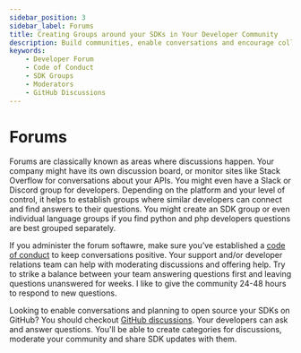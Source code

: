 ```yaml
---
sidebar_position: 3
sidebar_label: Forums
title: Creating Groups around your SDKs in Your Developer Community
description: Build communities, enable conversations and encourage collaboration by establishing developer forums. Moderators can help keep discussions productive and SDK groups can be created to support individual languages. Take advantage of platforms like GitHub Discussions for open source projects.
keywords:
    - Developer Forum
    - Code of Conduct
    - SDK Groups
    - Moderators
    - GitHub Discussions
---
```


# Forums
Forums are classically known as areas where discussions happen. Your company might have its own discussion board, or monitor sites like Stack Overflow for conversations about your APIs. You might even have a Slack or Discord group for developers. Depending on the platform and your level of control, it helps to establish groups where similar developers can connect and find answers to their questions. You might create an SDK group or even individual language groups if you find python and php developers questions are best grouped separately. 

If you administer the forum softawre, make sure you’ve established a [code of conduct](https://yahoo.github.io/oss-guide/docs/publishing/publishing-template/Code-of-Conduct.html) to keep conversations positive. Your support and/or developer relations team can help with moderating discussions and offering help. Try to strike a balance between your team answering questions first and leaving questions unanswered for weeks.  I like to give the community 24-48 hours to respond to new questions. 

Looking to enable conversations and planning to open source your SDKs on GitHub? You should checkout [GitHub discussions](https://docs.github.com/en/discussions). Your developers can ask and answer questions. You'll be able to create categories for discussions, moderate your community and share SDK updates with them.
